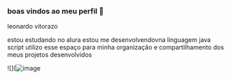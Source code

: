 ### boas vindos ao meu perfil 💙

leonardo vitorazo

estou estudando no alura
estou me desenvolvendovna linguagem java script
utilizo esse espaço para minha organização e compartilhamento dos meus projetos desenvolvidos







![](![image](https://github.com/leodascasinha/leodascasinha1/assets/168601810/e532b3aa-6c97-4b8d-bd43-f5d8a0b2523c)
